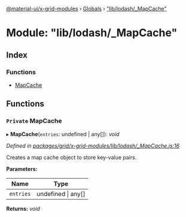 [@material-ui/x-grid-modules](../README.md) › [Globals](../globals.md) › ["lib/lodash/_MapCache"](_lib_lodash__mapcache_.md)

# Module: "lib/lodash/_MapCache"

## Index

### Functions

* [MapCache](_lib_lodash__mapcache_.md#private-mapcache)

## Functions

### `Private` MapCache

▸ **MapCache**(`entries`: undefined | any[]): *void*

*Defined in [packages/grid/x-grid-modules/lib/lodash/_MapCache.js:16](https://github.com/mui-org/material-ui-x/blob/a679779/packages/grid/x-grid-modules/lib/lodash/_MapCache.js#L16)*

Creates a map cache object to store key-value pairs.

**Parameters:**

Name | Type |
------ | ------ |
`entries` | undefined &#124; any[] |

**Returns:** *void*
